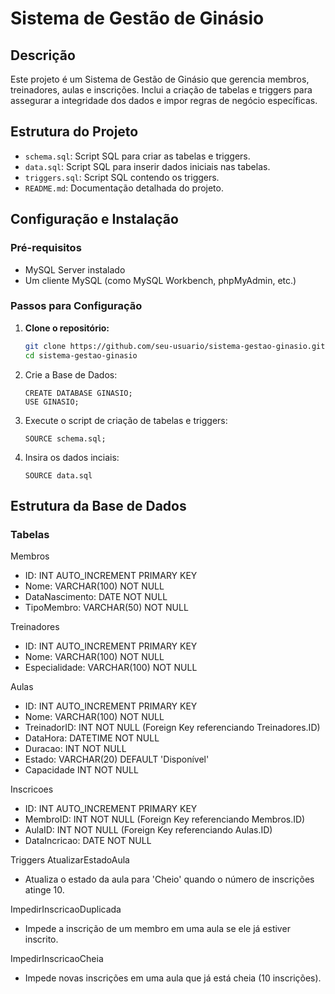 # Sistema de Gestão de Ginásio

## Descrição

Este projeto é um Sistema de Gestão de Ginásio que gerencia membros, treinadores, aulas e inscrições. Inclui a criação de tabelas e triggers para assegurar a integridade dos dados e impor regras de negócio específicas.

## Estrutura do Projeto

- `schema.sql`: Script SQL para criar as tabelas e triggers.
- `data.sql`: Script SQL para inserir dados iniciais nas tabelas.
- `triggers.sql`: Script SQL contendo os triggers.
- `README.md`: Documentação detalhada do projeto.

## Configuração e Instalação

### Pré-requisitos

- MySQL Server instalado
- Um cliente MySQL (como MySQL Workbench, phpMyAdmin, etc.)

### Passos para Configuração

1. **Clone o repositório:**

   ```bash
   git clone https://github.com/seu-usuario/sistema-gestao-ginasio.git
   cd sistema-gestao-ginasio
     ```

2. Crie a Base de Dados:
   ```
   CREATE DATABASE GINASIO;
   USE GINASIO;
   ```
3. Execute o script de criação de tabelas e triggers:
     ```
     SOURCE schema.sql;
     ```
4. Insira os dados inciais:
     ```
     SOURCE data.sql
     ```

## Estrutura da Base de Dados
### Tabelas

Membros

-   ID: INT AUTO_INCREMENT PRIMARY KEY
-   Nome: VARCHAR(100) NOT NULL
-   DataNascimento: DATE NOT NULL
-   TipoMembro: VARCHAR(50) NOT NULL

Treinadores

-   ID: INT AUTO_INCREMENT PRIMARY KEY
-   Nome: VARCHAR(100) NOT NULL
-   Especialidade: VARCHAR(100) NOT NULL

Aulas

-   ID: INT AUTO_INCREMENT PRIMARY KEY
-   Nome: VARCHAR(100) NOT NULL
-   TreinadorID: INT NOT NULL (Foreign Key referenciando Treinadores.ID)
-   DataHora: DATETIME NOT NULL
-   Duracao: INT NOT NULL
-   Estado: VARCHAR(20) DEFAULT 'Disponível'
-   Capacidade INT NOT NULL

Inscricoes

-   ID: INT AUTO_INCREMENT PRIMARY KEY
-   MembroID: INT NOT NULL (Foreign Key referenciando Membros.ID)
-   AulaID: INT NOT NULL (Foreign Key referenciando Aulas.ID)
-   DataIncricao: DATE NOT NULL

Triggers
AtualizarEstadoAula

- Atualiza o estado da aula para 'Cheio' quando o número de inscrições atinge 10.

ImpedirInscricaoDuplicada

- Impede a inscrição de um membro em uma aula se ele já estiver inscrito.

ImpedirInscricaoCheia

- Impede novas inscrições em uma aula que já está cheia (10 inscrições).

